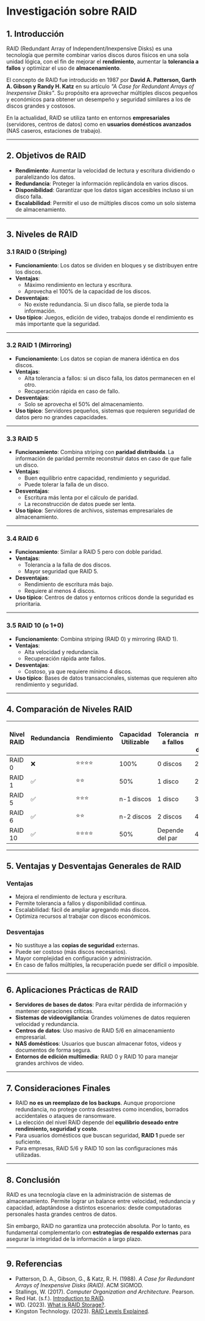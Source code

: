 # Investigación sobre RAID

## 1. Introducción
RAID (Redundant Array of Independent/Inexpensive Disks) es una tecnología que permite combinar varios discos duros físicos en una sola unidad lógica, con el fin de mejorar el **rendimiento**, aumentar la **tolerancia a fallos** y optimizar el uso de **almacenamiento**.  

El concepto de RAID fue introducido en 1987 por **David A. Patterson, Garth A. Gibson y Randy H. Katz** en su artículo *"A Case for Redundant Arrays of Inexpensive Disks"*. Su propósito era aprovechar múltiples discos pequeños y económicos para obtener un desempeño y seguridad similares a los de discos grandes y costosos.  

En la actualidad, RAID se utiliza tanto en entornos **empresariales** (servidores, centros de datos) como en **usuarios domésticos avanzados** (NAS caseros, estaciones de trabajo).

---

## 2. Objetivos de RAID
- **Rendimiento**: Aumentar la velocidad de lectura y escritura dividiendo o paralelizando los datos.
- **Redundancia**: Proteger la información replicándola en varios discos.
- **Disponibilidad**: Garantizar que los datos sigan accesibles incluso si un disco falla.
- **Escalabilidad**: Permitir el uso de múltiples discos como un solo sistema de almacenamiento.

---

## 3. Niveles de RAID

### 3.1 RAID 0 (Striping)
- **Funcionamiento**: Los datos se dividen en bloques y se distribuyen entre los discos.
- **Ventajas**:
  - Máximo rendimiento en lectura y escritura.
  - Aprovecha el 100% de la capacidad de los discos.
- **Desventajas**:
  - No existe redundancia. Si un disco falla, se pierde toda la información.
- **Uso típico**: Juegos, edición de video, trabajos donde el rendimiento es más importante que la seguridad.

---

### 3.2 RAID 1 (Mirroring)
- **Funcionamiento**: Los datos se copian de manera idéntica en dos discos.
- **Ventajas**:
  - Alta tolerancia a fallos: si un disco falla, los datos permanecen en el otro.
  - Recuperación rápida en caso de fallo.
- **Desventajas**:
  - Solo se aprovecha el 50% del almacenamiento.
- **Uso típico**: Servidores pequeños, sistemas que requieren seguridad de datos pero no grandes capacidades.

---

### 3.3 RAID 5
- **Funcionamiento**: Combina striping con **paridad distribuida**. La información de paridad permite reconstruir datos en caso de que falle un disco.
- **Ventajas**:
  - Buen equilibrio entre capacidad, rendimiento y seguridad.
  - Puede tolerar la falla de un disco.
- **Desventajas**:
  - Escritura más lenta por el cálculo de paridad.
  - La reconstrucción de datos puede ser lenta.
- **Uso típico**: Servidores de archivos, sistemas empresariales de almacenamiento.

---

### 3.4 RAID 6
- **Funcionamiento**: Similar a RAID 5 pero con doble paridad.
- **Ventajas**:
  - Tolerancia a la falla de dos discos.
  - Mayor seguridad que RAID 5.
- **Desventajas**:
  - Rendimiento de escritura más bajo.
  - Requiere al menos 4 discos.
- **Uso típico**: Centros de datos y entornos críticos donde la seguridad es prioritaria.

---

### 3.5 RAID 10 (o 1+0)
- **Funcionamiento**: Combina striping (RAID 0) y mirroring (RAID 1).
- **Ventajas**:
  - Alta velocidad y redundancia.
  - Recuperación rápida ante fallos.
- **Desventajas**:
  - Costoso, ya que requiere mínimo 4 discos.
- **Uso típico**: Bases de datos transaccionales, sistemas que requieren alto rendimiento y seguridad.

---

## 4. Comparación de Niveles RAID

| Nivel RAID | Redundancia | Rendimiento | Capacidad Utilizable | Tolerancia a fallos | Nº mínimo de discos |
|------------|-------------|-------------|-----------------------|----------------------|----------------------|
| RAID 0     | ❌          | ⭐⭐⭐⭐       | 100%                  | 0 discos            | 2                    |
| RAID 1     | ✅          | ⭐⭐          | 50%                   | 1 disco             | 2                    |
| RAID 5     | ✅          | ⭐⭐⭐        | n-1 discos            | 1 disco             | 3                    |
| RAID 6     | ✅          | ⭐⭐          | n-2 discos            | 2 discos            | 4                    |
| RAID 10    | ✅          | ⭐⭐⭐⭐       | 50%                   | Depende del par      | 4                    |

---

## 5. Ventajas y Desventajas Generales de RAID

### Ventajas
- Mejora el rendimiento de lectura y escritura.
- Permite tolerancia a fallos y disponibilidad continua.
- Escalabilidad: fácil de ampliar agregando más discos.
- Optimiza recursos al trabajar con discos económicos.

### Desventajas
- No sustituye a las **copias de seguridad** externas.
- Puede ser costoso (más discos necesarios).
- Mayor complejidad en configuración y administración.
- En caso de fallos múltiples, la recuperación puede ser difícil o imposible.

---

## 6. Aplicaciones Prácticas de RAID
- **Servidores de bases de datos**: Para evitar pérdida de información y mantener operaciones críticas.
- **Sistemas de videovigilancia**: Grandes volúmenes de datos requieren velocidad y redundancia.
- **Centros de datos**: Uso masivo de RAID 5/6 en almacenamiento empresarial.
- **NAS domésticos**: Usuarios que buscan almacenar fotos, videos y documentos de forma segura.
- **Entornos de edición multimedia**: RAID 0 y RAID 10 para manejar grandes archivos de video.

---

## 7. Consideraciones Finales
- RAID **no es un reemplazo de los backups**. Aunque proporcione redundancia, no protege contra desastres como incendios, borrados accidentales o ataques de ransomware.
- La elección del nivel RAID depende del **equilibrio deseado entre rendimiento, seguridad y costo**.
- Para usuarios domésticos que buscan seguridad, **RAID 1** puede ser suficiente.
- Para empresas, RAID 5/6 y RAID 10 son las configuraciones más utilizadas.

---

## 8. Conclusión
RAID es una tecnología clave en la administración de sistemas de almacenamiento. Permite lograr un balance entre velocidad, redundancia y capacidad, adaptándose a distintos escenarios: desde computadoras personales hasta grandes centros de datos.  

Sin embargo, RAID no garantiza una protección absoluta. Por lo tanto, es fundamental complementarlo con **estrategias de respaldo externas** para asegurar la integridad de la información a largo plazo.

---

## 9. Referencias
- Patterson, D. A., Gibson, G., & Katz, R. H. (1988). *A Case for Redundant Arrays of Inexpensive Disks (RAID)*. ACM SIGMOD.
- Stallings, W. (2017). *Computer Organization and Architecture*. Pearson.
- Red Hat. (s.f.). [Introduction to RAID](https://access.redhat.com/documentation/en-us/red_hat_enterprise_linux/6/html/storage_administration_guide/ch-raid).
- WD. (2023). [What is RAID Storage?](https://www.westerndigital.com/).
- Kingston Technology. (2023). [RAID Levels Explained](https://www.kingston.com/).
